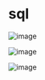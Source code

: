 # sql


![image](https://user-images.githubusercontent.com/63984422/179383886-86afddfa-fea6-4d7d-b781-d27e26427382.png)



![image](https://user-images.githubusercontent.com/63984422/180103915-8080f3a7-8f1e-44c2-a390-0a02907e366b.png)


![image](https://user-images.githubusercontent.com/63984422/180119375-4a8c61fe-eb28-418e-b8b4-e41cd313874a.png)
